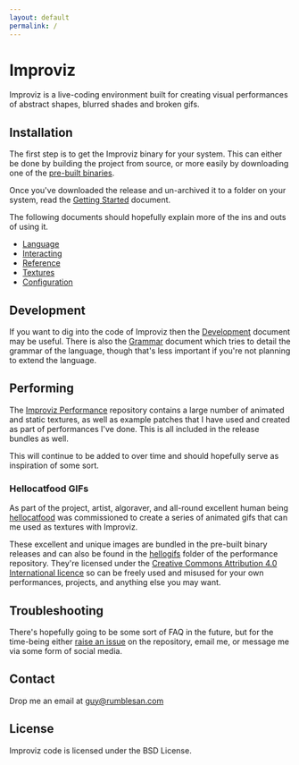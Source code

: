 ```yaml
---
layout: default
permalink: /
---
```


# Improviz

Improviz is a live-coding environment built for creating visual performances of abstract shapes, blurred shades and broken gifs.

## Installation

The first step is to get the Improviz binary for your system. This can either be done by building the project from source, or more easily by downloading one of the [pre-built binaries](https://github.com/rumblesan/improviz/releases).

Once you've downloaded the release and un-archived it to a folder on your system, read the [Getting Started](./getting-started.md) document.

The following documents should hopefully explain more of the ins and outs of using it.

* [Language](./language.md)
* [Interacting](./interacting.md)
* [Reference](./reference.md)
* [Textures](./textures.md)
* [Configuration](./configuration.md)

## Development

If you want to dig into the code of Improviz then the [Development](./development.md) document may be useful.
There is also the [Grammar](./grammar.md) document which tries to detail the grammar of the language, though that's less important if you're not planning to extend the language.

## Performing

The [Improviz Performance](https://github.com/rumblesan/improviz-performance/) repository contains a large number of animated and static textures, as well as example patches that I have used and created as part of performances I've done. This is all included in the release bundles as well.

This will continue to be added to over time and should hopefully serve as inspiration of some sort.

### Hellocatfood GIFs

As part of the project, artist, algoraver, and all-round excellent human being [hellocatfood](https://twitter.com/hellocatfood) was commissioned to create a series of animated gifs that can me used as textures with Improviz.

These excellent and unique images are bundled in the pre-built binary releases and can also be found in the [hellogifs](https://github.com/rumblesan/improviz-performance/tree/master/hellogifs) folder of the performance repository. They're licensed under the [Creative Commons Attribution 4.0 International licence](https://creativecommons.org/licenses/by/4.0/) so can be freely used and misused for your own performances, projects, and anything else you may want.

## Troubleshooting

There's hopefully going to be some sort of FAQ in the future, but for the time-being either [raise an issue](https://github.com/rumblesan/improviz/issues) on the repository, email me, or message me via some form of social media.

## Contact

Drop me an email at guy@rumblesan.com

## License

Improviz code is licensed under the BSD License.


